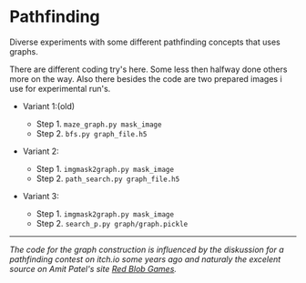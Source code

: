 # Pathfinding
Diverse experiments with some different pathfinding concepts that uses graphs.

There are different coding try's here. Some less then halfway done others more on the way.
Also there besides the code are two prepared images i use for experimental run's.

* Variant 1:(old)
  * Step 1. `maze_graph.py mask_image`
  * Step 2. `bfs.py graph_file.h5`

* Variant 2:
  * Step 1. `imgmask2graph.py mask_image`
  * Step 2. `path_search.py graph_file.h5`

* Variant 3:
  * Step 1. `imgmask2graph.py mask_image`
  * Step 2. `search_p.py graph/graph.pickle`

---
_The code for the graph construction is influenced by the diskussion for a pathfinding contest on itch.io some years ago and naturaly the excelent source on  Amit Patel's site [Red Blob Games](https://www.redblobgames.com)._
